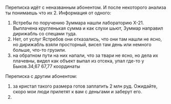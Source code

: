 Переписка идёт с неназванным абонентом. И после некоторого анализа ты понимаешь что их 2.
Информация от одного:
1) Ястребы по поручению Зуммара нашли лабораторию Х-21. Выплачена кругленькая сумма и как слухи шьют, Зуммар направил дирижабль со спецами туда.
2) Нет, от услуг Ястребов они отказались, что они там нашли не ясно, но дирижабль взяли просторный, висел там день или немного больше, что-то грузили.
3) на обратном пути на них напали, что за твари не ясно, но дела их плачевны, видел как объект выпал из отсека, упал где-то у Быков.34,67 67,77 координаты

Переписка с другим абонентом:
1) за кристал такого размера готов заплатить 2 млн руд. Ожидайте, скоро мои люди прилетят к вам с деньгами и заберут его.
2) 